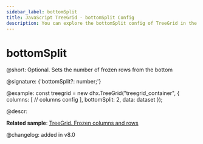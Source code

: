 ```yaml
---
sidebar_label: bottomSplit
title: JavaScript TreeGrid - bottomSplit Config 
description: You can explore the bottomSplit config of TreeGrid in the documentation of the DHTMLX JavaScript UI library. Browse developer guides and API reference, try out code examples and live demos, and download a free 30-day evaluation version of DHTMLX Suite.
---
```


# bottomSplit

@short: Optional. Sets the number of frozen rows from the bottom

@signature: {'bottomSplit?: number;'}

@example:
const treegrid = new dhx.TreeGrid("treegrid_container", {
    columns: [
        // columns config
    ],
    bottomSplit: 2,
    data: dataset
});

@descr:

**Related sample**: [TreeGrid. Frozen columns and rows](https://snippet.dhtmlx.com/46me58ze)

@changelog: added in v8.0